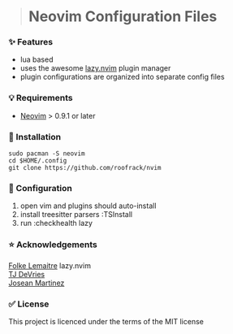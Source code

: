 ># Neovim Configuration Files

### :sparkles: Features

- lua based 
- uses the  awesome [lazy.nvim](https://github.com/folke/lazy.nvim) plugin manager
- plugin configurations are organized into separate config files

### :bulb: Requirements

- [Neovim](https://neovim.io) > 0.9.1 or later

### :construction: Installation


`sudo pacman -S neovim`  
`cd $HOME/.config`  
`git clone https://github.com/roofrack/nvim`

### :wrench: Configuration

1. open vim and plugins should auto-install
2. install treesitter parsers :TSInstall
3. run :checkhealth lazy 

### :star: Acknowledgements

[Folke Lemaitre](https://github/folke)  lazy.nvim  
[TJ DeVries](https://github/tjdevries)   
[Josean Martinez](https://www.youtube.com/@joseanmartinez)

### :white_check_mark: License

This project is licenced under the terms of the MIT license


